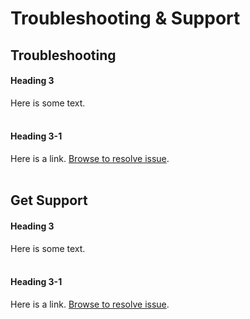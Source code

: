 # Troubleshooting & Support

## Troubleshooting

#### Heading 3
Here is some text.<br><br>

#### Heading 3-1
Here is a link. [Browse to resolve issue](https://www.ibm.com).<br><br>

## Get Support

#### Heading 3
Here is some text.<br><br>

#### Heading 3-1
Here is a link. [Browse to resolve issue](https://www.ibm.com).<br>
